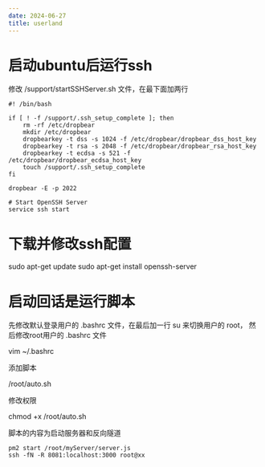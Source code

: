 ```yaml
---
date: 2024-06-27
title: userland
---
```

# 启动ubuntu后运行ssh
修改 /support/startSSHServer.sh 文件，在最下面加两行

```
#! /bin/bash

if [ ! -f /support/.ssh_setup_complete ]; then
    rm -rf /etc/dropbear
    mkdir /etc/dropbear
    dropbearkey -t dss -s 1024 -f /etc/dropbear/dropbear_dss_host_key
    dropbearkey -t rsa -s 2048 -f /etc/dropbear/dropbear_rsa_host_key
    dropbearkey -t ecdsa -s 521 -f /etc/dropbear/dropbear_ecdsa_host_key
    touch /support/.ssh_setup_complete
fi

dropbear -E -p 2022

# Start OpenSSH Server
service ssh start
```

# 下载并修改ssh配置
sudo apt-get update
sudo apt-get install openssh-server

# 启动回话是运行脚本
先修改默认登录用户的 .bashrc 文件，在最后加一行 su 来切换用户的 root，
然后修改root用户的 .bashrc 文件

vim ~/.bashrc

添加脚本

/root/auto.sh

修改权限

chmod +x /root/auto.sh

脚本的内容为启动服务器和反向隧道
```
pm2 start /root/myServer/server.js
ssh -fN -R 8081:localhost:3000 root@xx
```